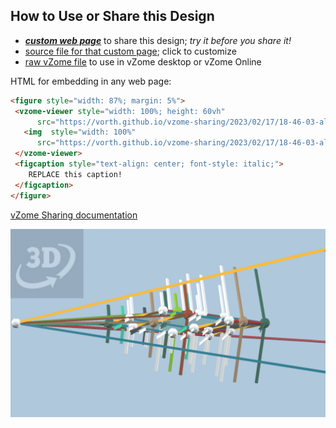 
## How to Use or Share this Design

 - [***custom web page***][post] to share this design; *try it before you share it!*
 - [source file for that custom page][source]; click to customize
 - [raw vZome file][raw] to use in vZome desktop or vZome Online
 
 HTML for embedding in any web page:
 ```html
<figure style="width: 87%; margin: 5%">
  <vzome-viewer style="width: 100%; height: 60vh"
       src="https://vorth.github.io/vzome-sharing/2023/02/17/18-46-03-all-grids/all-grids.vZome" >
    <img  style="width: 100%"
       src="https://vorth.github.io/vzome-sharing/2023/02/17/18-46-03-all-grids/all-grids.png" >
  </vzome-viewer>
  <figcaption style="text-align: center; font-style: italic;">
     REPLACE this caption!
  </figcaption>
</figure>
 ```

[vZome Sharing documentation](https://vzome.github.io/vzome/sharing.html#how-it-works)

![Image](<all-grids.png>)


[post]: <https://vorth.github.io/vzome-sharing/2023/02/17/all-grids-18-46-03.html>
[source]: <https://github.com/vorth/vzome-sharing/edit/main/_posts/2023-02-17-all-grids-18-46-03.md>
[raw]: <https://raw.githubusercontent.com/vorth/vzome-sharing/main/2023/02/17/18-46-03-all-grids/all-grids.vZome>